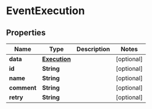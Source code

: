 

# EventExecution


## Properties

| Name | Type | Description | Notes |
|------------ | ------------- | ------------- | -------------|
|**data** | [**Execution**](Execution.md) |  |  [optional] |
|**id** | **String** |  |  [optional] |
|**name** | **String** |  |  [optional] |
|**comment** | **String** |  |  [optional] |
|**retry** | **String** |  |  [optional] |



